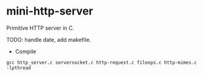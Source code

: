 # mini-http-server
Primitive HTTP server in C.

TODO: handle date, add makefile.

- Compile
```
gcc http_server.c serversocket.c http-request.c fileops.c http-mimes.c -lpthread
```
